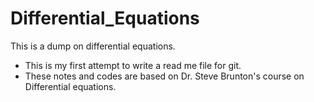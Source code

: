 # Differential_Equations
This is a dump on differential equations.
* This is my first attempt to write a read me file for git.
* These notes and codes are based on Dr. Steve Brunton's course on Differential equations.
